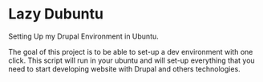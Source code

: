 Lazy Dubuntu
===========

Setting Up my Drupal Environment in Ubuntu.

The goal of this project is to be able to set-up a dev environment with one
click. This script will run in your ubuntu and will set-up everything that you
need to start developing website with Drupal and others technologies.
